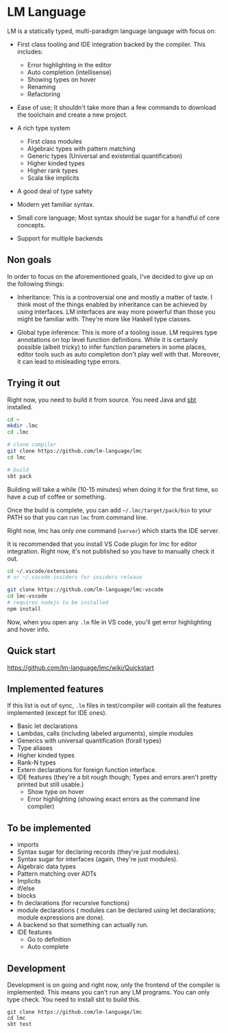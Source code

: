 # LM Language
LM is a statically typed, multi-paradigm language language with focus on:

* First class tooling and IDE integration backed by the compiler. This includes:
  * Error highlighting in the editor
  * Auto completion (intellisense)
  * Showing types on hover
  * Renaming
  * Refactoring

* Ease of use; It shouldn't take more than a few commands to download
  the toolchain and create a new project.
  
* A rich type system
  * First class modules
  * Algebraic types with pattern matching
  * Generic types (Universal and existential quantification)
  * Higher kinded types
  * Higher rank types
  * Scala like implicits
  
* A good deal of type safety

* Modern yet familiar syntax.

* Small core language; Most syntax should be sugar for a handful of core
  concepts.
  
* Support for multiple backends

## Non goals
In order to focus on the aforementioned goals, I've decided to give up on the following things:
* Inheritance: This is a controversial one and mostly a matter of taste. I think most of
  the things enabled by inheritance can be achieved by using interfaces. LM interfaces are way
  more powerful than those you might be familiar with. They're more like Haskell type classes.

* Global type inference: This is more of a tooling issue. LM requires type annotations on top level
  function definitions. While it is certainly possible (albeit tricky) to infer function parameters
  in some places, editor tools such as auto completion don't play well with that. Moreover, it can
  lead to misleading type errors.


## Trying it out
Right now, you need to build it from source.
You need Java and [sbt](https://www.scala-sbt.org/1.0/docs/Setup.html) installed.

```bash
cd ~
mkdir .lmc
cd .lmc

# clone compiler
git clone https://github.com/lm-language/lmc
cd lmc

# build
sbt pack
```
Building will take a while (10-15 minutes) when doing it
for the first time, so have a cup of coffee or something.

Once the build is complete, you can add `~/.lmc/target/pack/bin`
to your PATH so that you can run `lmc` from command line.

Right now, lmc has only one command (`server`) which starts
the IDE server.

It is recommended that you install VS Code plugin for lmc
for editor integration. Right now, it's not published so
you have to manually check it out.

```bash
cd ~/.vscode/extensions
# or ~/.vscode-insiders for insiders release

git clone https://github.com/lm-language/lmc-vscode
cd lmc-vscode
# requires nodejs to be installed
npm install
```

Now, when you open any `.lm` file in VS code, you'll
get error highlighting and hover info.
  
## Quick start
https://github.com/lm-language/lmc/wiki/Quickstart

## Implemented features
If this list is out of sync, `.lm` files in test/compiler will
contain all the features implemented (except for IDE ones).

* Basic let declarations
* Lambdas, calls (including labeled arguments), simple modules
* Generics with universal quantification (forall types)
* Type aliases
* Higher kinded types
* Rank-N types
* Extern declarations for foreign function interface.
* IDE features (they're a bit rough though; Types and errors aren't pretty printed
  but still usable.)
  * Show type on hover
  * Error highlighting (showing exact errors as the command line compiler)

## To be implemented
* imports
* Syntax sugar for declaring records (they're just modules).
* Syntax sugar for interfaces (again, they're just modules).
* Algebraic data types
* Pattern matching over ADTs
* Implicits
* if/else
* blocks
* fn declarations (for recursive functions)
* module declarations (
  modules can be declared using let declarations; module expressions
  are done).
* A backend so that something can actually run.
* IDE features
  * Go to definition
  * Auto complete
  

## Development
Development is on going and right now, only the frontend of the compiler is implemented.
This means you can't run any LM programs. You can only type check.
You need to install sbt to build this.

```
git clone https://github.com/lm-language/lmc
cd lmc
sbt test
```
